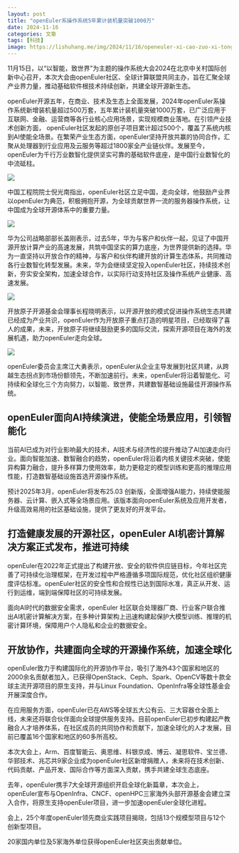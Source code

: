 ```yaml
---
layout: post
title: "openEuler系操作系统5年累计装机量突破1000万"
date: 2024-11-16
categories: 文章
tags: [科技]
image: https://lishuhang.me/img/2024/11/16/openeuler-xi-cao-zuo-xi-tong/01.png
---
```


11月15日，以“以智能，致世界”为主题的操作系统大会2024在北京中关村国际创新中心召开，本次大会由openEuler社区、全球计算联盟共同主办，旨在汇聚全球产业界力量，推动基础软件根技术持续创新，共建全球开源新生态。

openEuler开源五年，在商业、技术及生态上全面发展，2024年openEuler系操作系统新增装机量超过500万套，五年累计装机量突破1000万套，已广泛应用于互联网、金融、运营商等各行业核心应用场景，实现规模商业落地。在引领产业技术创新方面， openEuler社区发起的原创子项目累计超过500个，覆盖了系统内核到AI使能全场景。在繁荣产业生态方面，openEuler坚持开放共赢的协同合作，汇聚从处理器到行业应用及云服务等超过1800家全产业链伙伴。发展至今，openEuler为千行万业数智化提供坚实可靠的基础软件底座，是中国行业数智化的中流砥柱。

![](https://lishuhang.me/img/2024/11/16/openeuler-xi-cao-zuo-xi-tong/02.png)

中国工程院院士倪光南指出，openEuler社区立足中国，走向全球，他鼓励产业界以openEuler为典范，积极拥抱开源，为全球贡献世界一流的服务器操作系统，让中国成为全球开源体系中的重要力量。

![](https://lishuhang.me/img/2024/11/16/openeuler-xi-cao-zuo-xi-tong/03.png)

华为公司战略部部长盖刚表示，过去5年，华为与客户和伙伴一起，见证了中国开源开放计算产业的高速发展，共筑中国坚实的算力底座，为世界提供新的选择。华为一直坚持以开放合作的精神，与客户和伙伴构建开放的计算生态体系，共同推动各行业数智化转型发展。未来，华为会继续坚定投入openEuler社区，持续技术创新，夯实安全架构，加速全球合作，以实际行动支持社区及操作系统产业健康、高速发展。

![](https://lishuhang.me/img/2024/11/16/openeuler-xi-cao-zuo-xi-tong/04.png)

开放原子开源基金会理事长程晓明表示，以开源开放的模式促进操作系统生态共建已经成为产业共识，openEuler作为开放原子重点打造的明星项目，已经取得了喜人的成果，未来，开放原子将继续鼓励更多的国际交流，探索开源项目在海外的发展机遇，助力openEuler走向全球。

![](https://lishuhang.me/img/2024/11/16/openeuler-xi-cao-zuo-xi-tong/05.png)

openEuler委员会主席江大勇表示，openEuler从企业主导发展到社区共建，从跨越生态拐点到市场份额领先，不断加速前行。未来，openEuler将沿着智能化、可持续和全球化三个方向努力，以智能、致世界，共建数智基础设施最佳开源操作系统。

## openEuler面向AI持续演进，使能全场景应用，引领智能化

当前AI已成为对行业影响最大的技术，AI技术与经济性的提升推动了AI加速走向行业。面向智能加速、数智融合的趋势，openEuler将沿着内核关键技术突破，使能异构算力融合，提升多样算力使用效率，助力更稳定的模型训练和更高的推理应用性能，打造数智基础设施首选开源操作系统。

预计2025年3月，openEuler将发布25.03 创新版，全面增强AI能力，持续使能服务器、云计算、嵌入式等全场景应用。该版本面向openEuler系统及应用开发者，升级高效易用的社区基础设施，提供了更友好的开发平台。

## 打造健康发展的开源社区，openEuler AI机密计算解决方案正式发布，推进可持续

openEuler在2022年正式提出了构建开放、安全的软件供应链目标，今年社区完善了可持续化治理框架，在开发过程中严格遵循多项国际规范，优化社区组织健康度评估标准。openEuler社区的安全性和合规性已达到国际水准，真正从开发、运行到运维，端到端保障社区的可持续发展。

面向AI时代的数据安全需求，openEuler 社区联合处理器厂商、行业客户联合推出AI机密计算解决方案，在多种计算架构上迅速构建起保护大模型训练、推理的机密计算环境，保障用户个人隐私和企业的数据安全。

## 开放协作，共建面向全球的开源操作系统，加速全球化

openEuler致力于构建国际化的开源协作平台，吸引了海外43个国家和地区的2000余名贡献者加入，已获得OpenStack、Ceph、Spark、OpenCV等数十款全球主流开源项目的原生支持，并与Linux Foundation、OpenInfra等全球性基金会开展深度合作。

在应用服务方面，openEuler已在AWS等全球五大公有云、三大容器仓全面上线，未来还将联合伙伴面向全球提供服务支持。目前openEuler已初步构建起产教融合人才培养体系，在社区成员的共同协作和贡献下，加速全球化的人才发展，目前已覆盖16个国家和地区的60多所高校。

本次大会上，Arm、百度智能云、奥思维、科银京成、博云、凝思软件、宝兰德、华郅技术、兆芯共9家企业成为openEuler社区新增捐赠人，未来将在技术创新、代码贡献、产品开发、国际合作等方面深入贡献，携手共建全球生态底座。

去年，openEuler携手7大全球开源组织开启全球化新篇章，本次会上，openEuler宣布与OpenInfra、CNCF、openHPC三家海外头部开源基金会建立深入合作，将原生支持openEuler项目，进一步加速openEuler全球化进程。

会上，25个年度openEuler领先商业实践项目揭晓，包括13个规模型项目与12个创新型项目。

20家国内单位及5家海外单位获得openEuler社区突出贡献单位。